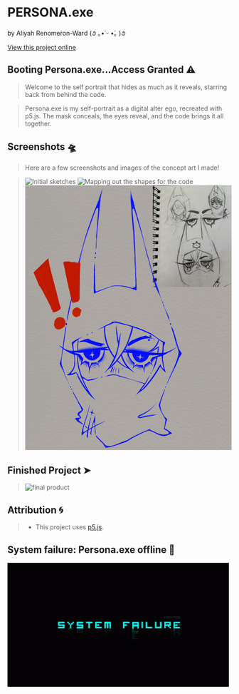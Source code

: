 # PERSONA.exe

by Aliyah Renomeron-Ward (૭ ｡•̀ ᵕ •́｡ )૭

[View this project online](https://xp30n.github.io/CART-253/topics/art-jam)

## Booting Persona.exe...Access Granted ⚠

> Welcome to the self portrait that hides as much as it reveals, starring back from behind the code.

> Persona.exe is my self-portrait as a digital alter ego, recreated with p5.js. The mask conceals, the eyes reveal, and the code brings it all together.

## Screenshots 🛸

> Here are a few screenshots and images of the concept art I made!

> ![Initial sketches](./assets/images/sketches.png)
> ![Mapping out the shapes for the code](./assets/images/shape-mapping.JPG)
> ![Final Render](./assets/images/final-lineart-render.jpg)

## Finished Project ➤

> ![final product](/assets/images/finished-canvas.png)

## Attribution 🌀

> - This project uses [p5.js](https://p5js.org).

## System failure: Persona.exe offline 🚫

![System Gif](./assets/images/system-failure.gif)